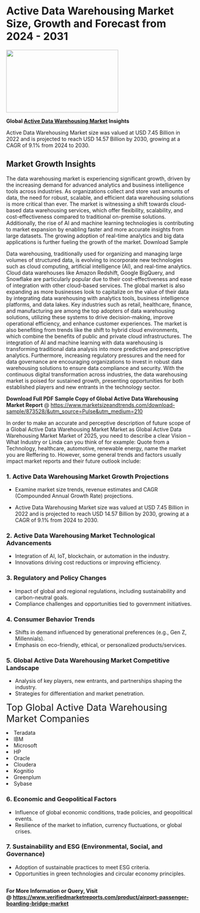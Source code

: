 <H1>Active Data Warehousing Market Size, Growth and Forecast from 2024 - 2031</H1><img class="aligncenter size-medium wp-image-584254" src="https://thirdeyenews.in/wp-content/uploads/2024/09/Global-Market-Research-300x168.jpeg" alt="" width="300" height="168" /><p><strong>Global&nbsp;<a href="https://www.marketsizeandtrends.com/download-sample/873528/&amp;utm_source=Pulse&amp;utm_medium=210">Active Data Warehousing Market</a> Insights</strong></p><p>Active Data Warehousing Market size was valued at USD 7.45 Billion in 2022 and is projected to reach USD 14.57 Billion by 2030, growing at a CAGR of 9.1% from 2024 to 2030.</p><p><h2>Market Growth Insights</h2> <p>The data warehousing market is experiencing significant growth, driven by the increasing demand for advanced analytics and business intelligence tools across industries. As organizations collect and store vast amounts of data, the need for robust, scalable, and efficient data warehousing solutions is more critical than ever. The market is witnessing a shift towards cloud-based data warehousing services, which offer flexibility, scalability, and cost-effectiveness compared to traditional on-premise solutions. Additionally, the rise of AI and machine learning technologies is contributing to market expansion by enabling faster and more accurate insights from large datasets. The growing adoption of real-time analytics and big data applications is further fueling the growth of the market. Download Sample </p> <p>Data warehousing, traditionally used for organizing and managing large volumes of structured data, is evolving to incorporate new technologies such as cloud computing, artificial intelligence (AI), and real-time analytics. Cloud data warehouses like Amazon Redshift, Google BigQuery, and Snowflake are particularly popular due to their cost-effectiveness and ease of integration with other cloud-based services. The global market is also expanding as more businesses look to capitalize on the value of their data by integrating data warehousing with analytics tools, business intelligence platforms, and data lakes. Key industries such as retail, healthcare, finance, and manufacturing are among the top adopters of data warehousing solutions, utilizing these systems to drive decision-making, improve operational efficiency, and enhance customer experiences. The market is also benefiting from trends like the shift to hybrid cloud environments, which combine the benefits of public and private cloud infrastructures. The integration of AI and machine learning with data warehousing is transforming traditional data analysis into more predictive and prescriptive analytics. Furthermore, increasing regulatory pressures and the need for data governance are encouraging organizations to invest in robust data warehousing solutions to ensure data compliance and security. With the continuous digital transformation across industries, the data warehousing market is poised for sustained growth, presenting opportunities for both established players and new entrants in the technology sector. </p><p><span class=""><strong>Download Full PDF Sample Copy of Global Active Data Warehousing Market Report</strong> @ <a href="https://www.marketsizeandtrends.com/download-sample/873528/&amp;utm_source=Pulse&amp;utm_medium=210" target="_blank">https://www.marketsizeandtrends.com/download-sample/873528/&amp;utm_source=Pulse&amp;utm_medium=210</a></span></p><p>In order to make an accurate and perceptive description of future scope of a Global&nbsp;Active Data Warehousing Market Market as Global&nbsp;Active Data Warehousing Market Market of 2025, you need to describe a clear Vision &ndash; What Industry or Linda can you think of for example: Quote from a Technology, healthcare, automotive, renewable energy, name the market you are Reffering to. However, some general trends and factors usually impact market reports and their future outlook include:</p><h3>1.&nbsp;<strong>Active Data Warehousing Market Growth Projections</strong></h3><ul><li>Examine market size trends, revenue estimates and CAGR (Compounded Annual Growth Rate) projections.</li><li><p>Active Data Warehousing Market size was valued at USD 7.45 Billion in 2022 and is projected to reach USD 14.57 Billion by 2030, growing at a CAGR of 9.1% from 2024 to 2030.</p></li></ul><h3>2.&nbsp;<strong>Active Data Warehousing Market Technological Advancements</strong></h3><ul><li>Integration of AI, IoT, blockchain, or automation in the industry.</li><li>Innovations driving cost reductions or improving efficiency.</li></ul><h3>3.&nbsp;<strong>Regulatory and Policy Changes</strong></h3><ul><li>Impact of global and regional regulations, including sustainability and carbon-neutral goals.</li><li>Compliance challenges and opportunities tied to government initiatives.</li></ul><h3>4.&nbsp;<strong>Consumer Behavior Trends</strong></h3><ul><li>Shifts in demand influenced by generational preferences (e.g., Gen Z, Millennials).</li><li>Emphasis on eco-friendly, ethical, or personalized products/services.</li></ul><h3>5.&nbsp;<strong>Global Active Data Warehousing Market Competitive Landscape</strong></h3><ul><li>Analysis of key players, new entrants, and partnerships shaping the industry.</li><li>Strategies for differentiation and market penetration.</li></ul><p data-pm-slice="1 1 []"><span style="color: inherit; font-family: inherit; font-size: 25px;">Top Global Active Data Warehousing Market Companies</span></p><div class="" data-test-id=""><p><li>Teradata</li><li> IBM</li><li> Microsoft</li><li> HP</li><li> Oracle</li><li> Cloudera</li><li> Kognitio</li><li> Greenplum</li><li> Sybase</li></p></div><h3>6.&nbsp;<strong>Economic and Geopolitical Factors</strong></h3><ul><li>Influence of global economic conditions, trade policies, and geopolitical events.</li><li>Resilience of the market to inflation, currency fluctuations, or global crises.</li></ul><h3>7.&nbsp;<strong>Sustainability and ESG (Environmental, Social, and Governance)</strong></h3><ul><li>Adoption of sustainable practices to meet ESG criteria.</li><li>Opportunities in green technologies and circular economy principles.</li></ul><h2><strong style="font-size: 14px;">For More Information or Query, Visit @&nbsp;</strong><a style="background-color: #ffffff; font-size: 14px;" href="https://www.marketsizeandtrends.com/report/active-data-warehousing-market/" target="_blank">https://www.verifiedmarketreports.com/product/airport-passenger-boarding-bridge-market</a></h2>
